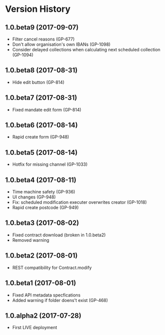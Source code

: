# Version History

## 1.0.beta9 (2017-09-07)
* Filter cancel reasons (GP-677)
* Don't allow organisation's own IBANs (GP-1098)
* Consider delayed collections when calculating next scheduled collection (GP-1094)

## 1.0.beta8 (2017-08-31)
* Hide edit button (GP-814)

## 1.0.beta7 (2017-08-31)
* Fixed mandate edit form (GP-814)

## 1.0.beta6 (2017-08-14)
* Rapid create form (GP-948)

## 1.0.beta5 (2017-08-14)
* Hotfix for missing channel (GP-1033)

## 1.0.beta4 (2017-08-11)
* Time machine safety (GP-936)
* UI changes (GP-948)
* Fix: scheduled modification executer overwrites creator (GP-1018)
* Rapid create postcode (GP-949)

## 1.0.beta3 (2017-08-02)
* Fixed contract download (broken in 1.0.beta2)
* Removed warning

## 1.0.beta2 (2017-08-01)
* REST compatibility for Contract.modify

## 1.0.beta1 (2017-08-01)
* Fixed API metadata specfications
* Added warning if folder doens't exist (GP-468)

## 1.0.alpha2 (2017-07-28)

* First LIVE deployment